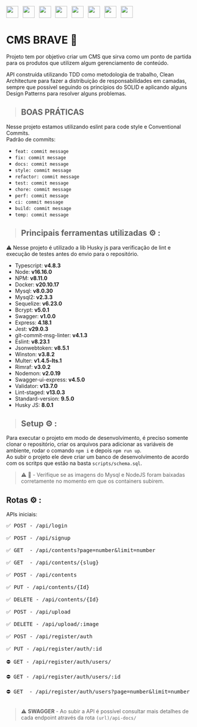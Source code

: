 <img height="32" width="32" src="https://cdn.jsdelivr.net/npm/simple-icons@v7/icons/typescript.svg" />&nbsp;&nbsp;
<img height="32" width="32" src="https://cdn.jsdelivr.net/npm/simple-icons@v7/icons/npm.svg" />&nbsp;&nbsp;
<img height="32" width="32" src="https://cdn.jsdelivr.net/npm/simple-icons@v7/icons/nodedotjs.svg" />&nbsp;&nbsp;
<img height="32" width="32" src="https://cdn.jsdelivr.net/npm/simple-icons@v7/icons/docker.svg" />&nbsp;&nbsp;
<img height="32" width="32" src="https://cdn.jsdelivr.net/npm/simple-icons@v7/icons/mysql.svg" />&nbsp;&nbsp;
<img height="32" width="32" src="https://cdn.jsdelivr.net/npm/simple-icons@v7/icons/jest.svg" />&nbsp;&nbsp;
<img height="32" width="32" src="https://cdn.jsdelivr.net/npm/simple-icons@v7/icons/swagger.svg" />&nbsp;&nbsp;
<img height="32" width="32" src="https://cdn.jsdelivr.net/npm/simple-icons@v7/icons/sequelize.svg" />&nbsp;&nbsp;
<br>

# CMS BRAVE 🚀

Projeto tem por objetivo criar um CMS que sirva como um ponto de partida para os produtos que utilizem algum gerenciamento de conteúdo.

API construída utilizando TDD como metodologia de trabalho, Clean Architecture para fazer a distribuição de responsabilidades em camadas, sempre que possível seguindo os princípios do SOLID e aplicando alguns Design Patterns para resolver alguns problemas.
> ## BOAS PRÁTICAS

Nesse projeto estamos utilizando eslint para code style e Conventional Commits.<br>
Padrão de commits:
- `feat: commit message`
- `fix: commit message`
- `docs: commit message`
- `style: commit message`
- `refactor: commit message`
- `test: commit message`
- `chore: commit message`
- `perf: commit message`
- `ci: commit message`
- `build: commit message`
- `temp: commit message`


>  ## Principais ferramentas utilizadas ⚙️ :

⚠️ Nesse projeto é utilizado a lib Husky js para verificação de lint e execução de testes antes do envio para o repositório.
* Typescript: **v4.8.3**
* Node: **v16.16.0**
* NPM: **v8.11.0**
* Docker: **v20.10.17**
* Mysql: **v8.0.30**
* Mysql2: **v2.3.3**
* Sequelize: **v6.23.0**
* Bcrypt: **v5.0.1**
* Swagger: **v1.0.0**
* Express: **4.18.1**
* Jest: **v29.0.3**
* git-commit-msg-linter: **v4.1.3**
* Eslint: **v8.23.1**
* Jsonwebtoken: **v8.5.1**
* Winston: **v3.8.2**
* Multer: **v1.4.5-lts.1**
* Rimraf: **v3.0.2**
* Nodemon: **v2.0.19**
* Swagger-ui-express: **v4.5.0**
* Validator: **v13.7.0**
* Lint-staged: **v13.0.3**
* Standard-version: **9.5.0**
* Husky JS: **8.0.1**

>  ## Setup ⚙️ :

Para executar o projeto em modo de desenvolvimento, é preciso somente clonar o repositório, criar os arquivos para adicionar as variáveis de ambiente, rodar o comando `npm i` e depois `npm run up`. <br>
Ao subir o projeto ele deve criar um banco de desenvolvimento de acordo com os scritps que estão na basta `scripts/schema.sql`. <br>

> ⚠️  🐳   -  Verifique se as imagens do Mysql e NodeJS foram baixadas corretamente no momento em que os containers subirem.


## Rotas ⚙️ :

APIs iniciais:
<pre>
✅ POST - /api/login<br>
✅ POST - /api/signup<br>
✅ GET  - /api/contents?page=number&limit=number<br>
✅ GET  - /api/contents/{slug}<br>
✅ POST - /api/contents<br>
✅ PUT - /api/contents/{Id}<br>
✅ DELETE - /api/contents/{Id}<br>
✅ POST - /api/upload<br>
✅ DELETE - /api/upload/:image<br>
✅ POST - /api/register/auth<br>
✅ PUT - /api/register/auth/:id<br>
⛔️ GET - /api/register/auth/users/<br>
⛔️ GET - /api/register/auth/users/:id<br>
⛔️ GET  - /api/register/auth/users?page=number&limit=number<br>
</pre>

> ⚠️  **SWAGGER**  -  Ao subir a API é possível consultar mais detalhes de cada endpoint através da rota `(url)/api-docs/`

